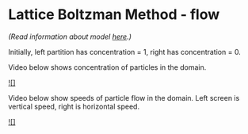 # Lattice Boltzman Method - flow
_(Read information about model [here](/).)_

Initially, left partition has concentration = 1, right has concentration = 0.

Video below shows concentration of particles in the domain.

[![]](https://github.com/jeremi1111111/Lattice-Boltzmann-Method/assets/130166969/5e341e58-e6e5-4f82-a8ef-7650a572617c)

Video below show speeds of particle flow in the domain. Left screen is vertical speed, right is horizontal speed.

[![]](https://github.com/jeremi1111111/Lattice-Boltzmann-Method/assets/130166969/b9440398-e443-457c-bc18-2fc28dc5fca4)
